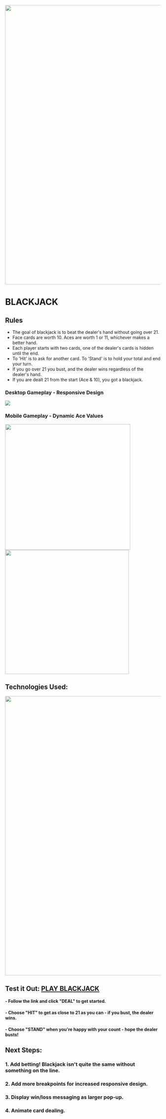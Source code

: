 <img src="https://i.imgur.com/WfKroV6.jpg" width="900">

# BLACKJACK

## Rules

- The goal of blackjack is to beat the dealer's hand without going over 21.
- Face cards are worth 10. Aces are worth 1 or 11, whichever makes a better hand.
- Each player starts with two cards, one of the dealer's cards is hidden until the end.
- To 'Hit' is to ask for another card. To 'Stand' is to hold your total and end your turn.
- If you go over 21 you bust, and the dealer wins regardless of the dealer's hand.
- If you are dealt 21 from the start (Ace & 10), you got a blackjack.


### Desktop Gameplay - Responsive Design
<img src="https://i.imgur.com/qr5E0Cn.png">

### Mobile Gameplay - Dynamic Ace Values
<img src="https://i.imgur.com/nFJFYtb.png" width="405"> <img src="https://i.imgur.com/u07Zi3x.png" width="400">

## Technologies Used:

<img src="https://i.imgur.com/R7g2T8Y.jpg" width="900">

## Test it Out:  [PLAY BLACKJACK](https://jczarat.github.io/Blackjack/)
#### - Follow the link and click "DEAL" to get started.
#### - Choose "HIT" to get as close to 21 as you can - if you bust, the dealer wins.
#### - Choose "STAND" when you're happy with your count - hope the dealer busts!

## Next Steps:
### 1. Add betting! Blackjack isn't quite the same without something on the line.
### 2. Add more breakpoints for increased responsive design.
### 3. Display win/loss messaging as larger pop-up.
### 4. Animate card dealing.